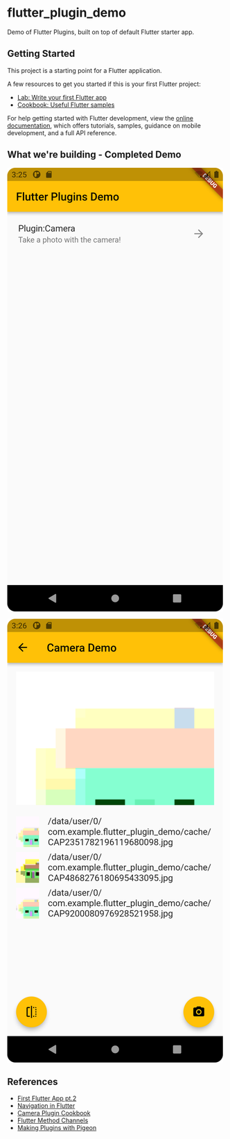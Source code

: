 # flutter_plugin_demo

Demo of Flutter Plugins, built on top of default Flutter starter app.

## Getting Started

This project is a starting point for a Flutter application.

A few resources to get you started if this is your first Flutter project:

- [Lab: Write your first Flutter app](https://docs.flutter.dev/get-started/codelab)
- [Cookbook: Useful Flutter samples](https://docs.flutter.dev/cookbook)

For help getting started with Flutter development, view the
[online documentation](https://docs.flutter.dev/), which offers tutorials,
samples, guidance on mobile development, and a full API reference.

## What we're building - Completed Demo

![home_page.dart](https://github.com/devYaoYH/Flutter-Plugin-Demo/blob/completed/img/HomePage.png)

![camera_page.dart](https://github.com/devYaoYH/Flutter-Plugin-Demo/blob/completed/img/CameraPage.png)

## References

* [First Flutter App pt.2](https://codelabs.developers.google.com/codelabs/first-flutter-app-pt2)
* [Navigation in Flutter](https://docs.flutter.dev/cookbook/navigation/navigation-basics)
* [Camera Plugin Cookbook](https://docs.flutter.dev/cookbook/plugins/picture-using-camera)
* [Flutter Method Channels](https://docs.flutter.dev/development/platform-integration/platform-channels)
* [Making Plugins with Pigeon](https://pub.dev/packages/pigeon)
